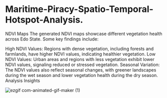 # Maritime-Piracy-Spatio-Temporal-Hotspot-Analysis.

NDVI Maps
The generated NDVI maps showcase different vegetation health across Edo State. Some key findings include:

High NDVI Values: Regions with dense vegetation, including forests and farmlands, have higher NDVI values, indicating healthier vegetation.
Low NDVI Values: Urban areas and regions with less vegetation exhibit lower NDVI values, signaling reduced or stressed vegetation.
Seasonal Variation: The NDVI values also reflect seasonal changes, with greener landscapes during the wet season and lower vegetation health during the dry season.
Analysis Insights

![ezgif com-animated-gif-maker (1)](https://github.com/user-attachments/assets/f5fa93d2-caa2-49aa-b778-3bf153e6b9ae)

